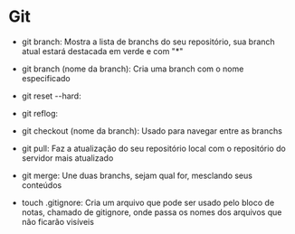 # Git

- git branch:
  Mostra a lista de branchs do seu
  repositório, sua branch atual estará
  destacada em verde e com "*"
- git branch (nome da branch):
  Cria uma branch com o nome
  especificado
- git reset --hard:
  
- git reflog:
  
- git checkout (nome da branch):
  Usado para navegar entre as branchs
- git pull:
  Faz a atualização do seu repositório
  local com o repositório do servidor
  mais atualizado
- git merge:
  Une duas branchs, sejam qual for,
  mesclando seus conteúdos 
- touch .gitignore:
  Cria um arquivo que pode ser usado
  pelo bloco de notas, chamado de
  gitignore, onde passa os
  nomes dos arquivos que não ficarão
  visíveis 
